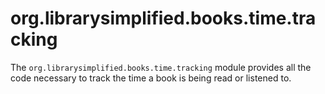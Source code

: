 org.librarysimplified.books.time.tracking
===

The `org.librarysimplified.books.time.tracking` module provides all the code necessary to track
the time a book is being read or listened to.

